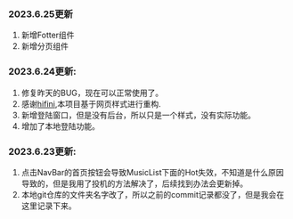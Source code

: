### 2023.6.25更新
1. 新增Fotter组件
2. 新增分页组件
### 2023.6.24更新:
1. 修复昨天的BUG，现在可以正常使用了。
2. 感谢[hifini](https://www.hifini.com/index-4.htm),本项目基于网页样式进行重构.
3. 新增登陆窗口，但是没有后台，所以只是一个样式，没有实际功能。
4. 增加了本地登陆功能。
### 2023.6.23更新:
1. 点击NavBar的首页按钮会导致MusicList下面的Hot失效，不知道是什么原因导致的，但是我用了投机的方法解决了，后续找到办法会更新掉。
2. 本地git仓库的文件夹名字改了，所以之前的commit记录都没了，但是我会在这里记录下来。